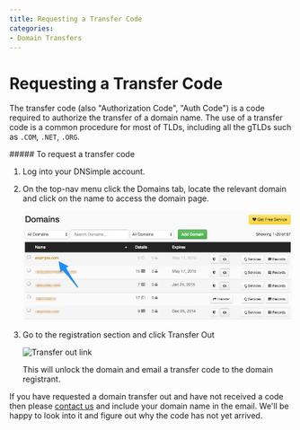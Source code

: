 ```yaml
---
title: Requesting a Transfer Code
categories:
- Domain Transfers
---
```


# Requesting a Transfer Code

The transfer code (also "Authorization Code", "Auth Code") is a code required to authorize the transfer of a domain name. The use of a transfer code is a common procedure for most of TLDs, including all the gTLDs such as `.COM`, `.NET`, `.ORG`.

<div class="section-steps" markdown="1">
##### To request a transfer code

1.  Log into your DNSimple account.
1.  On the top-nav menu click the <label>Domains</label> tab, locate the relevant domain and click on the name to access the domain page.

    ![Domain Page link](/files/dnsimple-domains-domain-link.png)

1.  Go to the registration section and click <label>Transfer Out</label>

    ![Transfer out link](/files/domain-transfer-out-action.png)

    This will unlock the domain and email a transfer code to the domain registrant.

If you have requested a domain transfer out and have not received a code then please [contact us](https://dnsimple.com/contact) and include your domain name in the email. We'll be happy to look into it and figure out why the code has not yet arrived.

